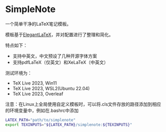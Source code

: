 # SimpleNote

一个简单干净的LaTeX笔记模板。

模板基于[ElegantLaTeX](https://github.com/ElegantLaTeX/)，并对配置进行了整理和简化。


特点如下：

- 支持中英文，中文预设了几种开源字体方案
- 支持pdfLaTeX（仅英文）和XeLaTeX（中英文）

测试环境为：

- TeX Live 2023, Win11
- TeX Live 2023, WSL2(Ubuntu 22.04)
- TeX Live 2023, Overleaf

注意：在Linux上全局使用自定义模板时，可以将.cls文件存放的路径添加到相应的环境变量中，例如在.bashrc中添加
```bash
LATEX_PATH="path/to/simplenote"
export TEXINPUTS="${LATEX_PATH}/simplenote:${TEXINPUTS}"
```
